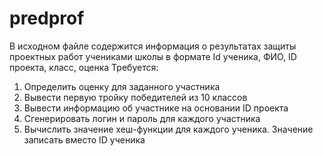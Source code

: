 # predprof
В исходном файле содержится информация о результатах защиты проектных работ учениками школы в формате Id ученика, ФИО, ID проекта, класс, оценка
Требуется:
  1. Определить оценку для заданного участника
  2. Вывести первую тройку победителей из 10 классов
  3. Вывести информацию об участнике на основании ID проекта
  4. Сгенерировать логин и пароль для каждого участника
  5. Вычислить значение хеш-функции для каждого ученика. Значение записать вместо ID ученика

     
  

